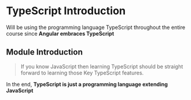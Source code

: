 # TypeScript Introduction

Will be using the programming language TypeScript throughout the entire course since **Angular embraces TypeScript**

## Module Introduction

> If you know JavaScript then learning TypeScript should be straight forward to learning those Key TypeScript features.

In the end, **TypeScript is just a programming language extending JavaScript**
